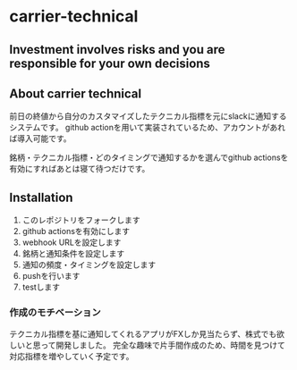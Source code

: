 # carrier-technical
## Investment involves risks and you are responsible for your own decisions

## About carrier technical
前日の終値から自分のカスタマイズしたテクニカル指標を元にslackに通知するシステムです。
github actionを用いて実装されているため、アカウントがあれば導入可能です。

銘柄・テクニカル指標・どのタイミングで通知するかを選んでgithub actionsを有効にすればあとは寝て待つだけです。

## Installation
1. このレポジトリをフォークします
2. github actionsを有効にします
3. webhook URLを設定します
4. 銘柄と通知条件を設定します
5. 通知の頻度・タイミングを設定します
6. pushを行います
7. testします

### 作成のモチベーション
テクニカル指標を基に通知してくれるアプリがFXしか見当たらず、株式でも欲しいと思って開発しました。
完全な趣味で片手間作成のため、時間を見つけて対応指標を増やしていく予定です。